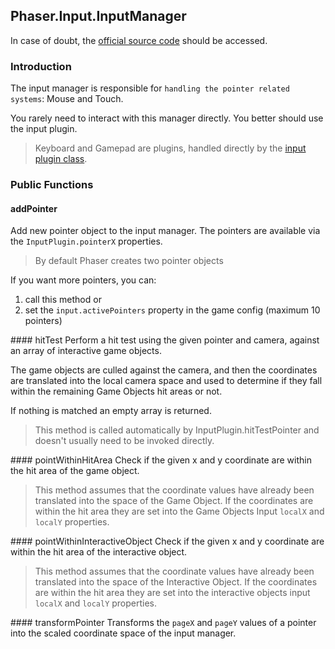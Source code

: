 ## Phaser.Input.InputManager

In case of doubt, the [official source code](https://github.com/photonstorm/phaser) should be accessed.

### Introduction

The input manager is responsible for `handling the pointer related systems`:
Mouse and Touch.

You rarely need to interact with this manager directly. You better should use the input plugin.

> Keyboard and Gamepad are plugins, handled directly by the [input plugin class](https://github.com/digitsensitive/phaser3-typescript/blob/master/cheatsheets/input/input-plugin.md).

### Public Functions

#### addPointer
Add new pointer object to the input manager.
The pointers are available via the `InputPlugin.pointerX` properties.

> By default Phaser creates two pointer objects

If you want more pointers, you can:

1. call this method or
2. set the `input.activePointers` property in the game config (maximum 10 pointers)

#### hitTest
Perform a hit test using the given pointer and camera, against an array of interactive game objects.

The game objects are culled against the camera, and then the coordinates are translated into the local camera space
and used to determine if they fall within the remaining Game Objects hit areas or not.

If nothing is matched an empty array is returned.

> This method is called automatically by InputPlugin.hitTestPointer and doesn't usually need to be invoked directly.  

#### pointWithinHitArea
Check if the given x and y coordinate are within the hit area of the game object.

> This method assumes that the coordinate values have already been translated into the space of the Game Object.
> If the coordinates are within the hit area they are set into the Game Objects Input `localX` and `localY` properties.

#### pointWithinInteractiveObject
Check if the given x and y coordinate are within the hit area of the interactive object.

> This method assumes that the coordinate values have already been translated into the space of the Interactive Object.
>If the coordinates are within the hit area they are set into the interactive objects input `localX` and `localY` properties.

#### transformPointer
Transforms the `pageX` and `pageY` values of a pointer
into the scaled coordinate space of the input manager.
